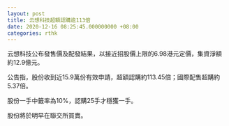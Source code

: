 ```yaml
---
layout: post
title: 云想科技超額認購逾113倍
date: 2020-12-16 08:25:45.000000000 +08:00
categories: rthk
---
```


云想科技公布發售價及配發結果，以接近招股價上限的6.98港元定價，集資淨額約12.9億元。

公告指，股份收到近15.9萬份有效申請，超額認購約113.45倍；國際配售超購約5.37倍。

股份一手中籤率為10%，認購25手才穩獲一手。

股份將於明早在聯交所買賣。
